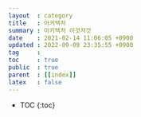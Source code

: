 ```yaml
---
layout  : category
title   : 아키텍처
summary : 아키텍처 이것저것
date    : 2021-02-14 11:06:05 +0900
updated : 2022-09-09 23:35:55 +0900
tag     : 
toc     : true
public  : true
parent  : [[index]]
latex   : false
---
```

* TOC
{:toc}

